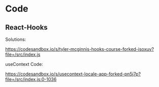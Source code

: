 # Code



## React-Hooks


Solutions:

https://codesandbox.io/s/tyler-mcginnis-hooks-course-forked-isoxuv?file=/src/index.js

useContext Code: 

https://codesandbox.io/s/usecontext-locale-app-forked-pn5j7p?file=/src/index.js:0-1036



